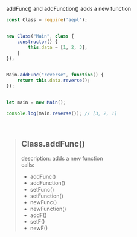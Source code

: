 addFunc() and addFunction() adds a new function
```js
const Class = require('aepl');


new Class("Main", class {
    constructor() {
        this.data = [1, 2, 3];
    }
});


Main.addFunc("reverse", function() {
    return this.data.reverse();
});


let main = new Main();

console.log(main.reverse()); // [3, 2, 1]
```

<br>

> ## Class.addFunc()
> description: adds a new function<br>
> calls:
> - addFunc()
> - addFunction()
> - setFunc()
> - setFunction()
> - newFunc()
> - newFunction()
> - addF()
> - setF()
> - newF()